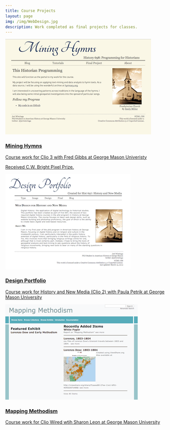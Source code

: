 ```yaml
---
title: Course Projects
layout: page
img: /img/WebDesign.jpg
description: Work completed as final projects for classes.
---
```

<div class="entry">
    <a href="http://clio3.jerielizabeth.me/index.php">
        <img class="thumb" src="/img/MiningHymns.jpg" />
        <div class="caption">
        <h3>Mining Hymns</h3>
        <p>Course work for Clio 3 with Fred Gibbs at George Mason Univeristy</p>
        <p>Received C.W. Bright Pixel Prize.</p>
    </div>
    </a>
</div>
<div class="entry">
    <a href="http://clio2.jerielizabeth.me">
        <img class="thumb" src="/img/WebDesign.jpg" />
        <div class="caption">
            <h3>Design Portfolio</h3>
            <p>Course work for History and New Media (Clio 2) with Paula Petrik at George Mason University</p>
        </div>
    </a>
</div>
<div class="entry">
    <a href="http://clio1.jerielizabeth.me">
        <img class="thumb" src="/img/mappingMethodism.png" />
        <div class="caption">
            <h3>Mapping Methodism</h3>
            <p>Course work for Clio Wired wtih Sharon Leon at George Mason University</p>
        </div>
    </a>
</div>